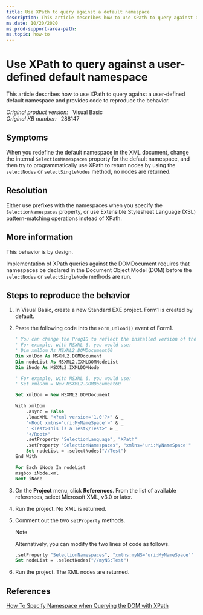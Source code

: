 ```yaml
---
title: Use XPath to query against a default namespace
description: This article describes how to use XPath to query against a user-defined default namespace and provides code to reproduce the behavior.
ms.date: 10/20/2020
ms.prod-support-area-path: 
ms.topic: how-to
---
```

# Use XPath to query against a user-defined default namespace

This article describes how to use XPath to query against a user-defined default namespace and provides code to reproduce the behavior.

_Original product version:_ &nbsp; Visual Basic  
_Original KB number:_ &nbsp; 288147

## Symptoms

When you redefine the default namespace in the XML document, change the internal `SelectionNamespaces` property for the default namespace, and then try to programmatically use XPath to return nodes by using the `selectNodes` or `selectSingleNodes` method, no nodes are returned.

## Resolution

Either use prefixes with the namespaces when you specify the `SelectionNamespaces` property, or use Extensible Stylesheet Language (XSL) pattern-matching operations instead of XPath.

## More information

This behavior is by design.

Implementation of XPath queries against the DOMDocument requires that namespaces be declared in the Document Object Model (DOM) before the `selectNodes` or `selectSingleNode` methods are run.

## Steps to reproduce the behavior

1. In Visual Basic, create a new Standard EXE project. Form1 is created by default.
2. Paste the following code into the `Form_Unload()` event of Form1.

    ```vb
    ' You can change the ProgID to reflect the installed version of the Microsoft XML Parser:
    ' For example, with MSXML 6, you would use:
    ' Dim xmlDom As MSXML2.DOMDocument60
    Dim xmlDom As MSXML2.DOMDocument
    Dim nodeList As MSXML2.IXMLDOMNodeList
    Dim iNode As MSXML2.IXMLDOMNode

    ' For example, with MSXML 6, you would use:
    ' Set xmlDom = New MSXML2.DOMDocument60

    Set xmlDom = New MSXML2.DOMDocument

    With xmlDom
        .async = False
        .loadXML "<?xml version='1.0'?>" & _
        "<Root xmlns='uri:MyNameSpace'>" & _
        " <Test>This is a Test</Test>" & _
        "</Root>"
        .setProperty "SelectionLanguage", "XPath"
        .setProperty "SelectionNamespaces", "xmlns='uri:MyNameSpace'"
        Set nodeList = .selectNodes("//Test")
    End With

    For Each iNode In nodeList
    msgbox iNode.xml
    Next iNode
    ```

3. On the **Project** menu, click **References**. From the list of available references, select Microsoft XML, v3.0 or later.
4. Run the project. No XML is returned.
5. Comment out the two `setProperty` methods.

   > [!NOTE]
   > Alternatively, you can modify the two lines of code as follows.

    ```vb
    .setProperty "SelectionNamespaces", "xmlns:myNS='uri:MyNameSpace'"
    Set nodeList = .selectNodes("//myNS:Test")
    ```

6. Run the project. The XML nodes are returned.

## References

[How To Specify Namespace when Querying the DOM with XPath](https://support.microsoft.com/help/294797)
